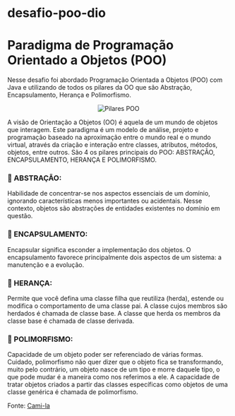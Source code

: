 # desafio-poo-dio

# Paradigma de Programação Orientado a Objetos (POO)


<p>Nesse desafio foi abordado Programação Orientada a Objetos (POO) com Java e utilizando de todos os pilares da OO que são Abstração, Encapsulamento, Herança e Polimorfismo.</p>

<div align="center">

![Pilares POO](https://leandromtr.com/wp-content/uploads/2019/08/pilares-orientacao-objeto-1-1-2-1.jpg)

</div>

A visão de Orientação a Objetos (OO) é aquela de um mundo de objetos que interagem.
Este paradigma é um modelo de análise, projeto e programação baseado na aproximação entre o mundo real e o mundo virtual, através da criação e interação entre classes, atributos, métodos, objetos, entre outros.
São 4 os pilares principais do POO: ABSTRAÇÃO, ENCAPSULAMENTO, HERANÇA E POLIMORFISMO.

### 🔺 ABSTRAÇÃO:

Habilidade de concentrar-se nos aspectos essenciais de um domínio, ignorando características menos importantes ou acidentais. Nesse contexto, objetos são abstrações de entidades existentes no domínio em questão.

### 🔺 ENCAPSULAMENTO:

Encapsular significa esconder a implementação dos objetos. O encapsulamento favorece principalmente dois aspectos de um sistema: a manutenção e a evolução.

### 🔺 HERANÇA:

Permite que você defina uma classe filha que reutiliza (herda), estende ou modifica o comportamento de uma classe pai. A classe cujos membros são herdados é chamada de classe base. A classe que herda os membros da classe base é chamada de classe derivada.

### 🔺 POLIMORFISMO:

Capacidade de um objeto poder ser referenciado de várias formas. Cuidado, polimorfismo não quer dizer que o objeto fica se transformando, muito pelo contrário, um objeto nasce de um tipo e morre daquele tipo, o que pode mudar é a maneira como nos referimos a ele. A capacidade de tratar objetos criados a partir das classes específicas como objetos de uma classe genérica é chamada de polimorfismo.

Fonte: [Cami-la](https://github.com/cami-la/desafio-poo-dio)

